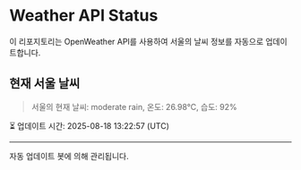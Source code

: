 
# Weather API Status

이 리포지토리는 OpenWeather API를 사용하여 서울의 날씨 정보를 자동으로 업데이트합니다.

## 현재 서울 날씨
> 서울의 현재 날씨: moderate rain, 온도: 26.98°C, 습도: 92%

⏳ 업데이트 시간: 2025-08-18 13:22:57 (UTC)

---
자동 업데이트 봇에 의해 관리됩니다.
